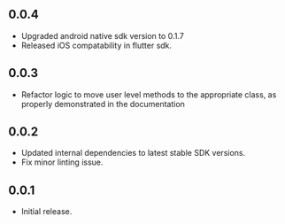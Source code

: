## 0.0.4

* Upgraded android native sdk version to 0.1.7
* Released iOS compatability in flutter sdk.

## 0.0.3

* Refactor logic to move user level methods to the appropriate class, as properly demonstrated in the documentation

## 0.0.2

* Updated internal dependencies to latest stable SDK versions.
* Fix minor linting issue.

## 0.0.1

* Initial release.

